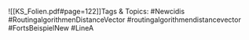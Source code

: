 
![[KS_Folien.pdf#page=122]]Tags & Topics:
   #Newcidis
   #RoutingalgorithmenDistanceVector
   #routingalgorithmendistancevector
   #FortsBeispielNew
   #LineA